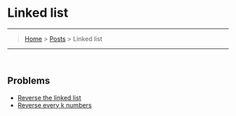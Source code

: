 # Linked list
---
> [Home](../index.md) > [Posts](../posts.md) > Linked list
---

<br>

## Problems

* [Reverse the linked list](reverse_linked_list.cpp)
* [Reverse every k numbers](reverse_k_numbers.cpp)
